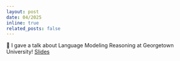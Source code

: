 ```yaml
---
layout: post
date: 04/2025
inline: true
related_posts: false
---
```


:loudspeaker: I gave a talk about Language Modeling Reasoning at Georgetown University! <a href="../assets/pdf/Slides-Georgetown-April2025.pdf">Slides</a>
